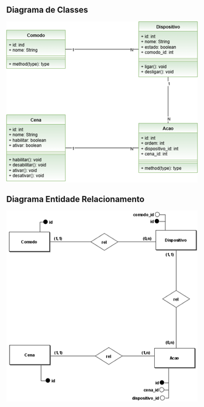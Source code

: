 ## Diagrama de Classes
![Diagrama de Classes](./arquivos/Class-Diagram.drawio.png)

## Diagrama Entidade Relacionamento
![Diagrama Entidade Relacionamento](./arquivos/ER-Diagram-BrModelo.png)

